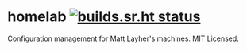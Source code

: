 # homelab  [![builds.sr.ht status](https://builds.sr.ht/~mdlayher/wgipam.svg)](https://builds.sr.ht/~mdlayher/wgipam?)

Configuration management for Matt Layher's machines. MIT Licensed.
